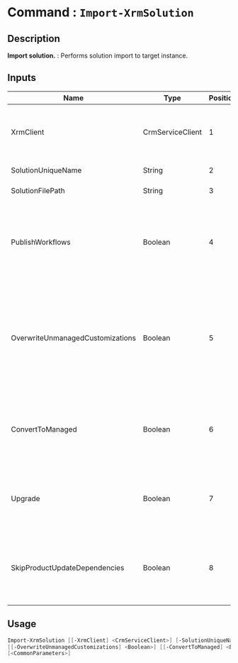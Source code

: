 ﻿# Command : `Import-XrmSolution` 

## Description

**Import solution.** : Performs solution import to target instance.

## Inputs

Name|Type|Position|Required|Default|Description
----|----|--------|--------|-------|-----------
XrmClient|CrmServiceClient|1|false|$Global:XrmClient|Xrm connector initialized to target instance. Use latest one by default. (CrmServiceClient)
SolutionUniqueName|String|2|true||Solution unique name to import.
SolutionFilePath|String|3|true||Full path to solution file (.zip).
PublishWorkflows|Boolean|4|false|True|Gets or sets whether any processes (workflows) included in the solution should be activated after they are imported. (Default : true)
OverwriteUnmanagedCustomizations|Boolean|5|false|True|Gets or sets whether any unmanaged customizations that have been applied over existing managed solution components should be overwritten. (Default : true)
ConvertToManaged|Boolean|6|false|False|Direct the system to convert any matching unmanaged customizations into your managed solution. (Default : false)
Upgrade|Boolean|7|false|False|Gets or sets whether to import the solution as a holding solution staged for upgrade. (Default : false)
SkipProductUpdateDependencies|Boolean|8|false|True|Gets or sets whether enforcement of dependencies related to product updates should be skipped. (Default : false)


## Usage

```Powershell 
Import-XrmSolution [[-XrmClient] <CrmServiceClient>] [-SolutionUniqueName] <String> [-SolutionFilePath] <String> [[-PublishWorkflows] <Boolean>] 
[[-OverwriteUnmanagedCustomizations] <Boolean>] [[-ConvertToManaged] <Boolean>] [[-Upgrade] <Boolean>] [[-SkipProductUpdateDependencies] <Boolean>] 
[<CommonParameters>]
``` 


